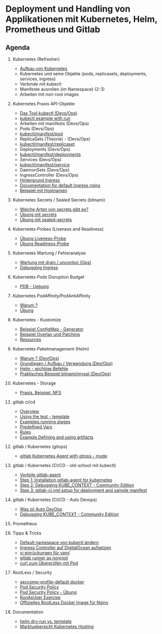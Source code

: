 # Deployment und Handling von Applikationen mit Kubernetes, Helm, Prometheus und Gitlab

## Agenda 
  
  1. Kubernetes (Refresher) 
     * [Aufbau von Kubernetes](kubernetes/architecture.md) 
     * Kubernetes und seine Objekte (pods, replicasets, deployments, services, ingress) 
     * Verbinde mit kubectl 
     * Manifeste ausrollen (im Namespace) (2-3)
     * Arbeiten mit non-root images 

  1. Kubernetes Praxis API-Objekte 
     * [Das Tool kubectl (Devs/Ops)](/kubectl/spickzettel.md)
     * [kubectl example with run](/kubectl/run-with-example.md)
     * Arbeiten mit manifests (Devs/Ops)
     * Pods (Devs/Ops)
     * [kubectl/manifest/pod](/kubectl-examples/01-pod-nginx.md)
     * ReplicaSets (Theorie) - (Devs/Ops)
     * [kubectl/manifest/replicaset](/kubectl-examples/01a-replicaset-nginx.md)
     * Deployments (Devs/Ops)
     * [kubectl/manifest/deployments](/kubectl-examples/03-nginx-deployment.md)
     * Services (Devs/Ops)
     * [kubectl/manifest/service](/kubectl-examples/03b-service.md)
     * DaemonSets (Devs/Ops)
     * IngressController (Devs/Ops)
     * [Hintergrund Ingress](/kubernetes/ingress.md) 
     * [Documentation for default ingress nginx](https://kubernetes.github.io/ingress-nginx/user-guide/nginx-configuration/configmap/)
     * [Beispiel mit Hostnamen](/kubectl-examples/04-ingress-nginx-with-hostnames.md)

  1. Kubernetes Secrets / Sealed Secrets (bitnami) 
     * [Welche Arten von secrets gibt es?](/kubernetes/secrets/secrets.md)
     * [Übung mit secrets](/kubernetes/uebungen-secrets.md)
     * [Übung mit sealed-secrets](/kubernetes/secrets/sealed-secrets.md)

  1. Kubernetes Probes (Liveness and Readiness) 
     * [Übung Liveness-Probe](/probes/uebung-liveness.md)
     * [Übung Readiness-Probe](/probes/uebung-readiness.md) 
  
  1. Kubernetes Wartung / Fehleranalyse
     * [Wartung mit drain / uncordon (Ops)](/kubectl/uncordon-drain.md) 
     * [Debugging Ingress](/kubernetes/debugging-ingress.md) 

  1. Kubernetes Pods Disruption Budget 
     * [PDB - Uebung](/kubernetes/pdb/uebung.md)

  1. Kubernetes PodAffinity/PodAntiAffinity
     * [Warum ?](/kubernetes/pod-affinity-antiaffinity/warum.md)
     * [Übung](/kubernetes/pod-affinity-antiaffinity/uebung.md)

  1. Kubernetes - Kustomize 
     * [Beispiel ConfigMap - Generator](/kustomize/01-example-configmap.md)
     * [Beispiel Overlay und Patching](/kustomize/02-overlay-example.md)
     * [Resources](/kustomize/resources.md)

  1. Kubernetes Paketmanagement (Helm) 
     * [Warum ? (Dev/Ops)](/helm/warum.md)
     * [Grundlagen / Aufbau / Verwendung (Dev/Ops)](/helm/grundlagen.md)
     * [Helm - wichtige Befehle](/helm/befehle.md)
     * [Praktisches Beispiel bitnami/mysql (Dev/Ops)](/helm/example.md)

  1. Kubernetes - Storage 
     * [Praxis. Beispiel. NFS](/shared-volumes/nfs-multiple.md) 
  
  1. gitlab ci/cd
     * [Overview](/gitlab/01-ci-cd-overview.md)
     * [Using the test - template](/gitlab/02-example-testtemplate.md)
     * [Examples running stages](/gitlab/03-example-running-stages.md) 
     * [Predefined Vars](/gitlab/04-predefined-vars.md)
     * [Rules](/gitlab/05-rules.md)
     * [Example Defining and using artifacts](/gitlab/07-example-defining-and-using-artifacts.md)

  1. gitlab / Kubernetes (gitops) 
     * [gitlab Kubernetes Agent with gitops - mode](/gitlab/example-gitlab-kubernetes-agent-with-gitops-mode.md)  

  1. gitlab / Kubernetes (CI/CD - old-school mit kubectl) 
     * [Vorteile gitlab-agent](/kubernetes/gitlab/advantage-gitlab-agent.md)
     * [Step 1: Installation gitlab-agent for kubernetes](/kubernetes-gitlab-ci-cd/99-gitlab-agent-with-kubectl.md)
     * [Step 2: Debugging KUBE_CONTEXT - Community Edition](kubernetes-gitlab-ci-cd/04-fix-problem-context-auto-devops.md)
     * [Step 3: gitlab-ci.yml setup for deployment and sample manifest](/kubernetes-gitlab-ci-cd/05-setup-deployment-with-sample-manifest.md)

  1. gitlab / Kubernetes (CI/CD - Auto Devops) 
     * [Was ist Auto DevOps](/gitlab-ci-cd/was-ist-autodevops.md)
     * [Debugging KUBE_CONTEXT - Community Edition](kubernetes-gitlab-ci-cd/04-fix-problem-context-auto-devops.md)

  1. Prometheus 
  
  1. Tipps & Tricks 
     * [Default namespace von kubectl ändern](/kubectl/change-default-namespace.md)
     * [Ingress Controller auf DigitalOcean aufsetzen](/digitalocean/ingress-controller-aufsetzen-mit-helm.md)
     * [vi einrückungen für yaml](/vim/vim-yaml.md)
     * [gitlab runner as nonroot](/gitlab/gitlab-runner/non-root.md)
     * [curl zum Überprüfen mit Pod](/curlimages-curl.md)

  1. RootLess / Security 
     * [seccomp-profile-default docker](https://github.com/docker/docker-ce/blob/master/components/engine/profiles/seccomp/default.json)
     * [Pod Security Policy](/security/pod-security-policy.md)
     * [Pod Security Policy - Übung](/security/pod-security-policy-exercise.md)
     * [RunAsUser Exercise](/security/uebung-runasuser.md)
     * [Offizielles RootLess Docker Image für Nginx](https://github.com/nginxinc/docker-nginx-unprivileged) 

  1. Documentation
     * [helm dry-run vs. template](https://jhooq.com/helm-dry-run-install/)
     * [Marktuebersicht Kubernetes Hosting](/misc/kubernetes-hosting.md)

